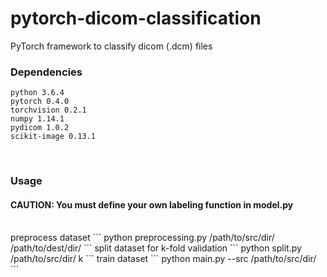 # pytorch-dicom-classification
PyTorch framework to classify dicom (.dcm) files 
<br>

### Dependencies
```
python 3.6.4
pytorch 0.4.0
torchvision 0.2.1
numpy 1.14.1
pydicom 1.0.2
scikit-image 0.13.1
```
<br>


### Usage
#### CAUTION: You must define your own labeling function in model.py
<br>
preprocess dataset
```
python preprocessing.py /path/to/src/dir/ /path/to/dest/dir/
```
split dataset for k-fold validation
```
python split.py /path/to/src/dir/ k
```
train dataset
```
python main.py --src /path/to/src/dir/
```
